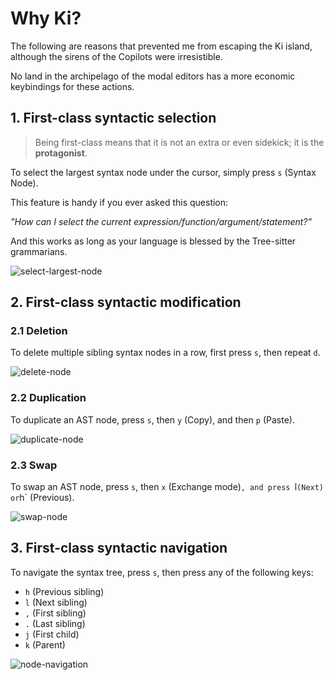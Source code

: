 # Why Ki?

The following are reasons that prevented me from escaping the Ki island, although the sirens of the Copilots were irresistible.

No land in the archipelago of the modal editors has a more economic keybindings for these actions.

## 1. First-class syntactic selection

> Being first-class means that it is not an extra or even sidekick; it is the **protagonist**.

To select the largest syntax node under the cursor, simply press `s` (Syntax Node). 

This feature is handy if you ever asked this question: 

_"How can I select the current expression/function/argument/statement?"_

And this works as long as your language is blessed by the Tree-sitter grammarians.

![select-largest-node](https://github.com/user-attachments/assets/1bc1bbf4-d5f2-4233-b2a6-f07f8316fd84)


## 2. First-class syntactic modification

### 2.1 Deletion

To delete multiple sibling syntax nodes in a row, first press `s`, then repeat `d`.

![delete-node](https://github.com/user-attachments/assets/8b2c263d-d05b-4f50-ae1d-ee17914f7c09)

### 2.2 Duplication

To duplicate an AST node, press `s`, then `y` (Copy), and then `p` (Paste).

![duplicate-node](https://github.com/user-attachments/assets/c5d67419-1fe9-473b-954b-58912d40109d)

### 2.3 Swap

To swap an AST node, press `s`, then `x` (Exchange mode)`, and press `l` (Next) or `h` (Previous).

![swap-node](https://github.com/user-attachments/assets/14d314c3-4d15-4f48-bda2-3efa33b4725b)


## 3. First-class syntactic navigation

To navigate the syntax tree, press `s`, then press any of the following keys:
- `h` (Previous sibling)
- `l` (Next sibling)
- `,` (First sibling)
- `.` (Last sibling)
- `j` (First child)
- `k` (Parent)

![node-navigation](https://github.com/user-attachments/assets/549f225c-835e-4c3e-a69f-eca053f987eb)

